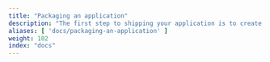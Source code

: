 ```yaml
---
title: "Packaging an application"
description: "The first step to shipping your application is to create a YAML file that defines the properties, containers, optional configuration and more."
aliases: [ 'docs/packaging-an-application' ]
weight: 102
index: "docs"
---
```

